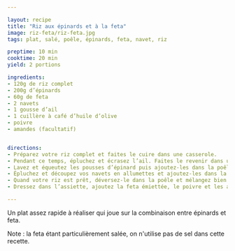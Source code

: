 ```yaml
---

layout: recipe
title: "Riz aux épinards et à la feta"
image: riz-feta/riz-feta.jpg
tags: plat, salé, poêle, épinards, feta, navet, riz

preptime: 10 min
cooktime: 20 min
yield: 2 portions

ingredients:
- 120g de riz complet
- 200g d’épinards 
- 60g de feta
- 2 navets
- 1 gousse d’ail 
- 1 cuillère à café d’huile d’olive
- poivre
- amandes (facultatif) 


directions:
- Préparez votre riz complet et faites le cuire dans une casserole.
- Pendant ce temps, épluchez et écrasez l’ail. Faites le revenir dans une poêle avec un peu d’huile d’olive en ne cessant de remuer pour éviter de le brûler.
- Lavez et équeutez les pousses d’épinard puis ajoutez-les dans la poêle. Mélangez bien avec l’ail.
- Épluchez et découpez vos navets en allumettes et ajoutez-les dans la poêle pour les saisir.
- Quand votre riz est prêt, déversez-le dans la poêle et mélangez bien le tout. 
- Dressez dans l’assiette, ajoutez la feta émiettée, le poivre et les amandes.

---
```


Un plat assez rapide à réaliser qui joue sur la combinaison entre épinards et feta.

Note&nbsp;: la feta étant particulièrement salée, on n'utilise pas de sel dans cette recette.
